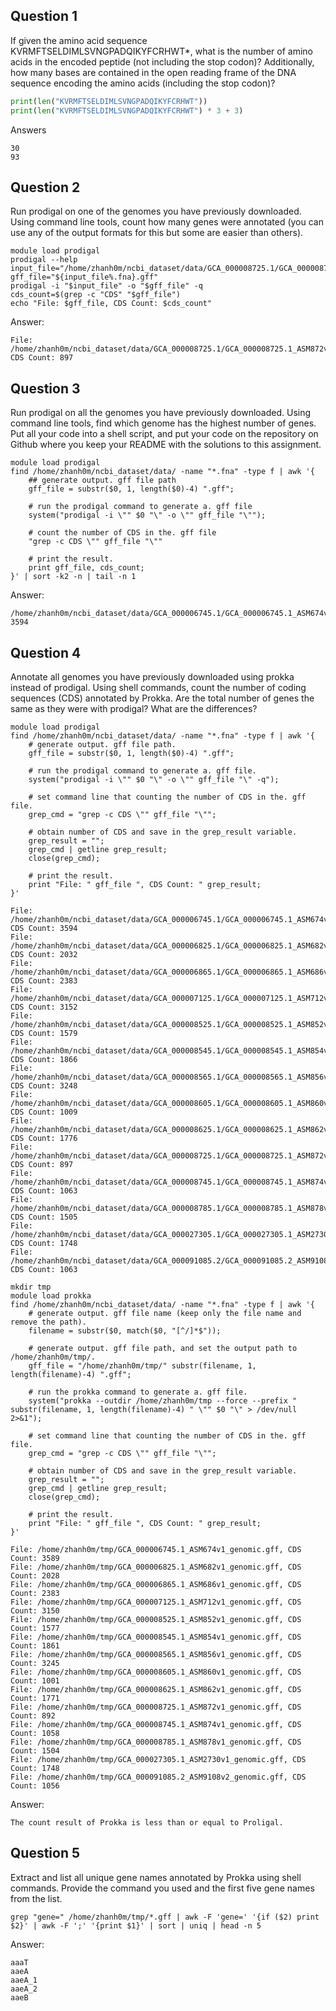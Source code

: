 ## Question 1

If given the amino acid sequence KVRMFTSELDIMLSVNGPADQIKYFCRHWT*,
what is the number of amino acids in the encoded peptide (not including the stop codon)? 
Additionally, how many bases are contained in the open reading frame of the DNA sequence 
encoding the amino acids (including the stop codon)?

```python
print(len("KVRMFTSELDIMLSVNGPADQIKYFCRHWT"))
print(len("KVRMFTSELDIMLSVNGPADQIKYFCRHWT") * 3 + 3)
```

Answers
```text
30
93
```

## Question 2

Run prodigal on one of the genomes you have previously downloaded.
Using command line tools, count how many genes were annotated
(you can use any of the output formats for this but some are easier than others).

```shell
module load prodigal
prodigal --help
input_file="/home/zhanh0m/ncbi_dataset/data/GCA_000008725.1/GCA_000008725.1_ASM872v1_genomic.fna"
gff_file="${input_file%.fna}.gff"
prodigal -i "$input_file" -o "$gff_file" -q
cds_count=$(grep -c "CDS" "$gff_file")
echo "File: $gff_file, CDS Count: $cds_count"
```

Answer:
```text
File: /home/zhanh0m/ncbi_dataset/data/GCA_000008725.1/GCA_000008725.1_ASM872v1_genomic.gff, CDS Count: 897
```

## Question 3 
Run prodigal on all the genomes you have previously downloaded.
Using command line tools, find which genome has the highest number of genes. 
Put all your code into a shell script, and put your code on the repository on Github 
where you keep your README with the solutions to this assignment.

```shell
module load prodigal
find /home/zhanh0m/ncbi_dataset/data/ -name "*.fna" -type f | awk '{
    ## generate output. gff file path
    gff_file = substr($0, 1, length($0)-4) ".gff";
    
    # run the prodigal command to generate a. gff file
    system("prodigal -i \"" $0 "\" -o \"" gff_file "\"");
    
    # count the number of CDS in the. gff file
    "grep -c CDS \"" gff_file "\""
    
    # print the result.
    print gff_file, cds_count;
}' | sort -k2 -n | tail -n 1
```

Answer:
```text
/home/zhanh0m/ncbi_dataset/data/GCA_000006745.1/GCA_000006745.1_ASM674v1_genomic.gff 3594
```

## Question 4
Annotate all genomes you have previously downloaded using prokka instead of prodigal. 
Using shell commands, count the number of coding sequences (CDS) annotated by Prokka. 
Are the total number of genes the same as they were with prodigal? What are the differences?

```shell
module load prodigal
find /home/zhanh0m/ncbi_dataset/data/ -name "*.fna" -type f | awk '{
    # generate output. gff file path.
    gff_file = substr($0, 1, length($0)-4) ".gff";
    
    # run the prodigal command to generate a. gff file.
    system("prodigal -i \"" $0 "\" -o \"" gff_file "\" -q");
    
    # set command line that counting the number of CDS in the. gff file.
    grep_cmd = "grep -c CDS \"" gff_file "\"";
    
    # obtain number of CDS and save in the grep_result variable.
    grep_result = "";
    grep_cmd | getline grep_result;
    close(grep_cmd);
    
    # print the result.
    print "File: " gff_file ", CDS Count: " grep_result;
}'
```

```text
File: /home/zhanh0m/ncbi_dataset/data/GCA_000006745.1/GCA_000006745.1_ASM674v1_genomic.gff, CDS Count: 3594
File: /home/zhanh0m/ncbi_dataset/data/GCA_000006825.1/GCA_000006825.1_ASM682v1_genomic.gff, CDS Count: 2032
File: /home/zhanh0m/ncbi_dataset/data/GCA_000006865.1/GCA_000006865.1_ASM686v1_genomic.gff, CDS Count: 2383
File: /home/zhanh0m/ncbi_dataset/data/GCA_000007125.1/GCA_000007125.1_ASM712v1_genomic.gff, CDS Count: 3152
File: /home/zhanh0m/ncbi_dataset/data/GCA_000008525.1/GCA_000008525.1_ASM852v1_genomic.gff, CDS Count: 1579
File: /home/zhanh0m/ncbi_dataset/data/GCA_000008545.1/GCA_000008545.1_ASM854v1_genomic.gff, CDS Count: 1866
File: /home/zhanh0m/ncbi_dataset/data/GCA_000008565.1/GCA_000008565.1_ASM856v1_genomic.gff, CDS Count: 3248
File: /home/zhanh0m/ncbi_dataset/data/GCA_000008605.1/GCA_000008605.1_ASM860v1_genomic.gff, CDS Count: 1009
File: /home/zhanh0m/ncbi_dataset/data/GCA_000008625.1/GCA_000008625.1_ASM862v1_genomic.gff, CDS Count: 1776
File: /home/zhanh0m/ncbi_dataset/data/GCA_000008725.1/GCA_000008725.1_ASM872v1_genomic.gff, CDS Count: 897
File: /home/zhanh0m/ncbi_dataset/data/GCA_000008745.1/GCA_000008745.1_ASM874v1_genomic.gff, CDS Count: 1063
File: /home/zhanh0m/ncbi_dataset/data/GCA_000008785.1/GCA_000008785.1_ASM878v1_genomic.gff, CDS Count: 1505
File: /home/zhanh0m/ncbi_dataset/data/GCA_000027305.1/GCA_000027305.1_ASM2730v1_genomic.gff, CDS Count: 1748
File: /home/zhanh0m/ncbi_dataset/data/GCA_000091085.2/GCA_000091085.2_ASM9108v2_genomic.gff, CDS Count: 1063
```

```shell
mkdir tmp
module load prokka
find /home/zhanh0m/ncbi_dataset/data/ -name "*.fna" -type f | awk '{
    # generate output. gff file name (keep only the file name and remove the path).
    filename = substr($0, match($0, "[^/]*$"));
    
    # generate output. gff file path, and set the output path to /home/zhanh0m/tmp/.
    gff_file = "/home/zhanh0m/tmp/" substr(filename, 1, length(filename)-4) ".gff";
    
    # run the prokka command to generate a. gff file.
    system("prokka --outdir /home/zhanh0m/tmp --force --prefix " substr(filename, 1, length(filename)-4) " \"" $0 "\" > /dev/null 2>&1");
    
    # set command line that counting the number of CDS in the. gff file.
    grep_cmd = "grep -c CDS \"" gff_file "\"";
    
    # obtain number of CDS and save in the grep_result variable.
    grep_result = "";
    grep_cmd | getline grep_result;
    close(grep_cmd);
    
    # print the result.
    print "File: " gff_file ", CDS Count: " grep_result;
}'
```

```text
File: /home/zhanh0m/tmp/GCA_000006745.1_ASM674v1_genomic.gff, CDS Count: 3589
File: /home/zhanh0m/tmp/GCA_000006825.1_ASM682v1_genomic.gff, CDS Count: 2028
File: /home/zhanh0m/tmp/GCA_000006865.1_ASM686v1_genomic.gff, CDS Count: 2383
File: /home/zhanh0m/tmp/GCA_000007125.1_ASM712v1_genomic.gff, CDS Count: 3150
File: /home/zhanh0m/tmp/GCA_000008525.1_ASM852v1_genomic.gff, CDS Count: 1577
File: /home/zhanh0m/tmp/GCA_000008545.1_ASM854v1_genomic.gff, CDS Count: 1861
File: /home/zhanh0m/tmp/GCA_000008565.1_ASM856v1_genomic.gff, CDS Count: 3245
File: /home/zhanh0m/tmp/GCA_000008605.1_ASM860v1_genomic.gff, CDS Count: 1001
File: /home/zhanh0m/tmp/GCA_000008625.1_ASM862v1_genomic.gff, CDS Count: 1771
File: /home/zhanh0m/tmp/GCA_000008725.1_ASM872v1_genomic.gff, CDS Count: 892
File: /home/zhanh0m/tmp/GCA_000008745.1_ASM874v1_genomic.gff, CDS Count: 1058
File: /home/zhanh0m/tmp/GCA_000008785.1_ASM878v1_genomic.gff, CDS Count: 1504
File: /home/zhanh0m/tmp/GCA_000027305.1_ASM2730v1_genomic.gff, CDS Count: 1748
File: /home/zhanh0m/tmp/GCA_000091085.2_ASM9108v2_genomic.gff, CDS Count: 1056
```


Answer:
```text
The count result of Prokka is less than or equal to Proligal.
```

## Question 5

Extract and list all unique gene names annotated by Prokka using shell commands. 
Provide the command you used and the first five gene names from the list.

```shell
grep "gene=" /home/zhanh0m/tmp/*.gff | awk -F 'gene=' '{if ($2) print $2}' | awk -F ';' '{print $1}' | sort | uniq | head -n 5
```

Answer:
```text
aaaT
aaeA
aaeA_1
aaeA_2
aaeB
```
